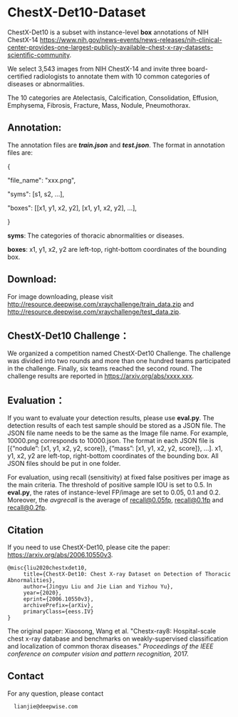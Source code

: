 # ChestX-Det10-Dataset

ChestX-Det10 is a subset with instance-level **box** annotations of NIH ChestX-14 https://www.nih.gov/news-events/news-releases/nih-clinical-center-provides-one-largest-publicly-available-chest-x-ray-datasets-scientific-community. 

We select 3,543 images from NIH ChestX-14 and invite three board-certified radiologists to annotate them with 10 common categories of diseases or abnormalities. 

The 10 categories are Atelectasis, Calcification, Consolidation, Effusion, Emphysema, Fibrosis, Fracture, Mass, Nodule, Pneumothorax.

## Annotation:

The annotation files are ***train.json*** and ***test.json***. The format in annotation files are: 

{

"file_name": "xxx.png",

"syms": [s1, s2, ...], 

"boxes": [[x1, y1, x2, y2], [x1, y1, x2, y2], …],	

}

**syms**: The categories of thoracic abnormalities or diseases.

**boxes**: x1, y1, x2, y2 are left-top, right-bottom coordinates of the bounding box.

## Download:

For image downloading, please visit http://resource.deepwise.com/xraychallenge/train_data.zip and http://resource.deepwise.com/xraychallenge/test_data.zip.

## ChestX-Det10 Challenge：

We organized a competition named ChestX-Det10 Challenge. The challenge was divided into two rounds and more than one hundred teams participated in the challenge. Finally, six teams reached the second round. The challenge results are reported in https://arxiv.org/abs/xxxx.xxx.

## Evaluation：

If you want to evaluate your detection results, please use **eval.py**. The detection results of each test sample should be stored as a JSON file. The JSON file name needs to be the same as the Image file name. For example, 10000.png corresponds to 10000.json. The format in each JSON file is [{“nodule”: [x1, y1, x2, y2, score]}, {“mass”: [x1, y1, x2, y2, score]}, …]. x1, y1, x2, y2 are left-top, right-bottom coordinates of the bounding box. All JSON files should be put in one folder.

For evaluation, using recall (sensitivity) at fixed false positives per image as the main criteria. The threshold of positive sample IOU is set to 0.5. In **eval.py**, the rates of instance-level FP/image are set to 0.05, 0.1 and 0.2. Moreover, the *avgrecall* is the average of recall@0.05fp, recall@0.1fp and recall@0.2fp. 

## Citation

If you need to use ChestX-Det10, please cite the paper: https://arxiv.org/abs/2006.10550v3.

```
@misc{liu2020chestxdet10,
     title={ChestX-Det10: Chest X-ray Dataset on Detection of Thoracic Abnormalities},
     author={Jingyu Liu and Jie Lian and Yizhou Yu},
     year={2020},
     eprint={2006.10550v3},
     archivePrefix={arXiv},
     primaryClass={eess.IV}
}
```

The original paper: Xiaosong, Wang et al. "Chestx-ray8: Hospital-scale chest x-ray database and benchmarks on weakly-supervised classification and localization of common thorax diseases." *Proceedings of the IEEE conference on computer vision and pattern recognition,* 2017.

## Contact

For any question, please contact

```
  lianjie@deepwise.com
```

